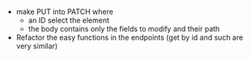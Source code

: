 
- make PUT into PATCH where 
    - an ID select the element 
    - the body contains only the fields to modify and their path
- Refactor the easy functions in the endpoints (get by id and such are very similar)
